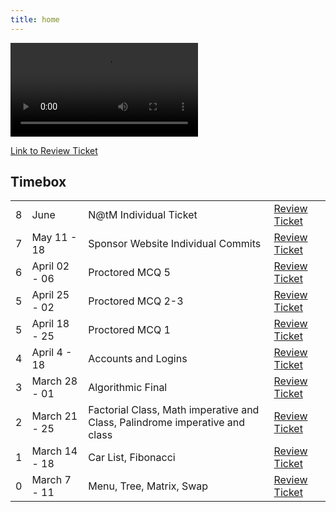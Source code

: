 ```yaml
---
title: home
---
```

  <div id="video_wrapper">
    <video autoplay loop>
        <source src="https://drive.google.com/uc?export=view&id=1kAw4XIS3JH_cpTHGMRsV0mwl7dcFz2wq" type="video/mp4">
    </video>
  </div>
  
  

[Link to Review Ticket](https://github.com/vaishavijay/pain.github.io/issues/17)

## **Timebox**
<table>
  <tr>
    <td>8</td>
    <td>June</td>
    <td>N@tM Individual Ticket</td>
    <td><a href="https://github.com/vaishavijay/pain.github.io/issues/17">Review Ticket</a></td>
  </tr>
  
  <tr>
    <td>7</td>
    <td>May 11 - 18 </td>
    <td>Sponsor Website Individual Commits</td>
    <td><a href="https://github.com/gigiguan/gigiguan.github.io/issues/10">Review Ticket</a></td>
  </tr>
  
  <tr>
    <td>6</td>
    <td>April 02 - 06 </td>
    <td>Proctored MCQ 5</td>
    <td><a href="https://github.com/gigiguan/gigiguan.github.io/issues/9">Review Ticket</a></td>
  </tr>

  <tr>
    <td>5</td>
    <td>April 25 - 02 </td>
    <td>Proctored MCQ 2-3</td>
    <td><a href="https://github.com/gigiguan/gigiguan.github.io/issues/8">Review Ticket</a></td>
  </tr>
  
  <tr>
    <td>5</td>
    <td>April 18 - 25 </td>
    <td>Proctored MCQ 1</td>
    <td><a href="https://github.com/gigiguan/gigiguan.github.io/issues/7">Review Ticket</a></td>
  </tr>
  
  <tr>
    <td>4</td>
    <td>April 4 - 18</td>
    <td>Accounts and Logins</td>
    <td><a href="https://github.com/gigiguan/gigiguan.github.io/issues/6">Review Ticket</a></td>
  </tr>
  
  <tr>
    <td>3</td>
    <td>March 28 - 01</td>
    <td>Algorithmic Final</td>
    <td><a href="https://github.com/gigiguan/gigiguan.github.io/issues/5">Review Ticket</a></td>
   </tr>

  <tr>
    <td>2</td>
    <td>March 21 - 25</td>
    <td>Factorial Class, Math imperative and Class, Palindrome imperative and class</td>
    <td><a href="https://github.com/gigiguan/gigiguan.github.io/issues/4">Review Ticket</a></td>
   </tr>
   
   <tr>
    <td>1</td>
    <td>March 14 - 18</td>
    <td>Car List, Fibonacci</td>
    <td><a href="https://github.com/gigiguan/gigiguan.github.io/issues/2">Review Ticket</a></td>
   </tr>
   
   <tr>
    <td>0</td>
    <td>March 7 - 11</td>
    <td>Menu, Tree, Matrix, Swap</td>
    <td><a href="https://github.com/gigiguan/gigiguan.github.io/issues/1">Review Ticket</a></td>

   </tr>
</table>

